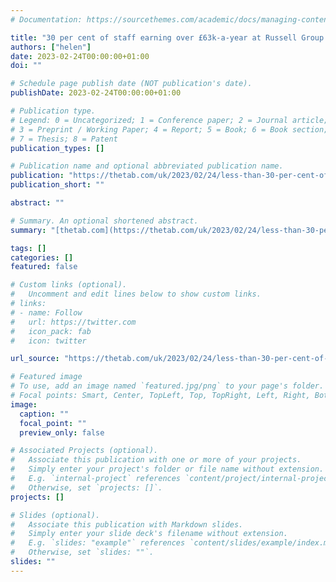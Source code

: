 ```yaml
---
# Documentation: https://sourcethemes.com/academic/docs/managing-content/

title: "30 per cent of staff earning over £63k-a-year at Russell Group unis are women"
authors: ["helen"]
date: 2023-02-24T00:00:00+01:00
doi: ""

# Schedule page publish date (NOT publication's date).
publishDate: 2023-02-24T00:00:00+01:00

# Publication type.
# Legend: 0 = Uncategorized; 1 = Conference paper; 2 = Journal article;
# 3 = Preprint / Working Paper; 4 = Report; 5 = Book; 6 = Book section;
# 7 = Thesis; 8 = Patent
publication_types: []

# Publication name and optional abbreviated publication name.
publication: "https://thetab.com/uk/2023/02/24/less-than-30-per-cent-of-staff-earning-over-63k-a-year-at-russell-group-unis-are-women-296484"
publication_short: ""

abstract: ""

# Summary. An optional shortened abstract.
summary: "[thetab.com](https://thetab.com/uk/2023/02/24/less-than-30-per-cent-of-staff-earning-over-63k-a-year-at-russell-group-unis-are-women-296484), February 2023: 30 per cent of staff earning over £63k-a-year at Russell Group unis are women."

tags: []
categories: []
featured: false

# Custom links (optional).
#   Uncomment and edit lines below to show custom links.
# links:
# - name: Follow
#   url: https://twitter.com
#   icon_pack: fab
#   icon: twitter

url_source: "https://thetab.com/uk/2023/02/24/less-than-30-per-cent-of-staff-earning-over-63k-a-year-at-russell-group-unis-are-women-296484"

# Featured image
# To use, add an image named `featured.jpg/png` to your page's folder. 
# Focal points: Smart, Center, TopLeft, Top, TopRight, Left, Right, BottomLeft, Bottom, BottomRight.
image:
  caption: ""
  focal_point: ""
  preview_only: false

# Associated Projects (optional).
#   Associate this publication with one or more of your projects.
#   Simply enter your project's folder or file name without extension.
#   E.g. `internal-project` references `content/project/internal-project/index.md`.
#   Otherwise, set `projects: []`.
projects: []

# Slides (optional).
#   Associate this publication with Markdown slides.
#   Simply enter your slide deck's filename without extension.
#   E.g. `slides: "example"` references `content/slides/example/index.md`.
#   Otherwise, set `slides: ""`.
slides: ""
---
```

